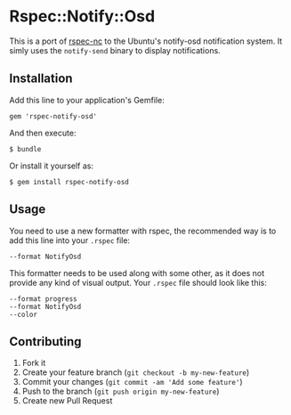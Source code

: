 # Rspec::Notify::Osd

This is a port of [rspec-nc](https://github.com/twe4ked/rspec-nc) to the
Ubuntu's notify-osd notification system. It simly uses the `notify-send`
binary to display notifications.

## Installation

Add this line to your application's Gemfile:

    gem 'rspec-notify-osd'

And then execute:

    $ bundle

Or install it yourself as:

    $ gem install rspec-notify-osd

## Usage

You need to use a new formatter with rspec, the recommended way is to add this
line into your `.rspec` file:

    --format NotifyOsd

This formatter needs to be used along with some other, as it does not provide
any kind of visual output. Your `.rspec` file should look like this:

    --format progress
    --format NotifyOsd
    --color


## Contributing

1. Fork it
2. Create your feature branch (`git checkout -b my-new-feature`)
3. Commit your changes (`git commit -am 'Add some feature'`)
4. Push to the branch (`git push origin my-new-feature`)
5. Create new Pull Request
